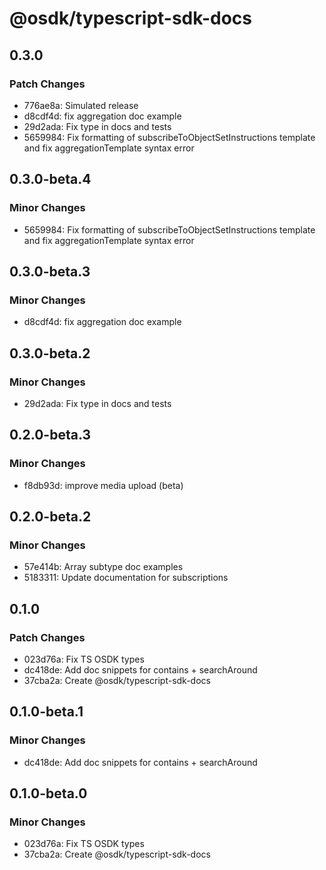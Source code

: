 # @osdk/typescript-sdk-docs

## 0.3.0

### Patch Changes

- 776ae8a: Simulated release
- d8cdf4d: fix aggregation doc example
- 29d2ada: Fix type in docs and tests
- 5659984: Fix formatting of subscribeToObjectSetInstructions template and fix aggregationTemplate syntax error

## 0.3.0-beta.4

### Minor Changes

- 5659984: Fix formatting of subscribeToObjectSetInstructions template and fix aggregationTemplate syntax error

## 0.3.0-beta.3

### Minor Changes

- d8cdf4d: fix aggregation doc example

## 0.3.0-beta.2

### Minor Changes

- 29d2ada: Fix type in docs and tests

## 0.2.0-beta.3

### Minor Changes

- f8db93d: improve media upload (beta)

## 0.2.0-beta.2

### Minor Changes

- 57e414b: Array subtype doc examples
- 5183311: Update documentation for subscriptions

## 0.1.0

### Patch Changes

- 023d76a: Fix TS OSDK types
- dc418de: Add doc snippets for contains + searchAround
- 37cba2a: Create @osdk/typescript-sdk-docs

## 0.1.0-beta.1

### Minor Changes

- dc418de: Add doc snippets for contains + searchAround

## 0.1.0-beta.0

### Minor Changes

- 023d76a: Fix TS OSDK types
- 37cba2a: Create @osdk/typescript-sdk-docs
